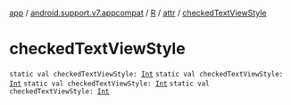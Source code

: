 [app](../../../index.md) / [android.support.v7.appcompat](../../index.md) / [R](../index.md) / [attr](index.md) / [checkedTextViewStyle](.)

# checkedTextViewStyle

`static val checkedTextViewStyle: `[`Int`](https://kotlinlang.org/api/latest/jvm/stdlib/kotlin/-int/index.html)
`static val checkedTextViewStyle: `[`Int`](https://kotlinlang.org/api/latest/jvm/stdlib/kotlin/-int/index.html)
`static val checkedTextViewStyle: `[`Int`](https://kotlinlang.org/api/latest/jvm/stdlib/kotlin/-int/index.html)
`static val checkedTextViewStyle: `[`Int`](https://kotlinlang.org/api/latest/jvm/stdlib/kotlin/-int/index.html)
